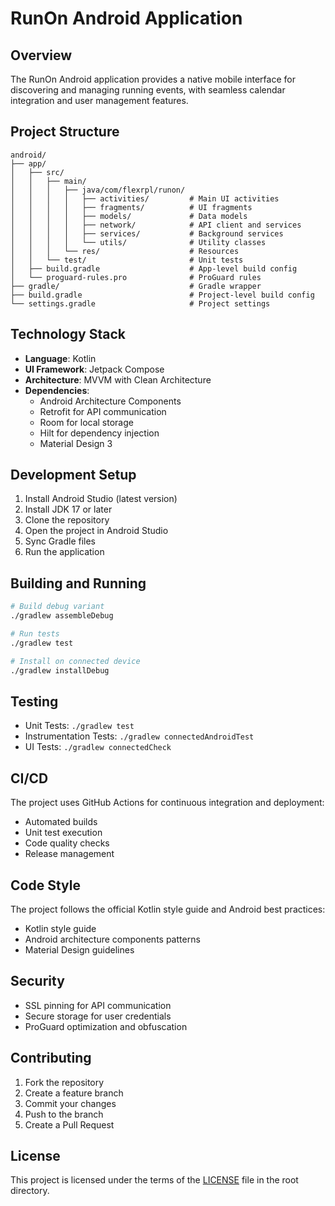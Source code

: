 # RunOn Android Application

## Overview

The RunOn Android application provides a native mobile interface for discovering and managing running events, with seamless calendar integration and user management features.

## Project Structure

```
android/
├── app/
│   ├── src/
│   │   ├── main/
│   │   │   ├── java/com/flexrpl/runon/
│   │   │   │   ├── activities/         # Main UI activities
│   │   │   │   ├── fragments/          # UI fragments
│   │   │   │   ├── models/             # Data models
│   │   │   │   ├── network/            # API client and services
│   │   │   │   ├── services/           # Background services
│   │   │   │   └── utils/              # Utility classes
│   │   │   └── res/                    # Resources
│   │   └── test/                       # Unit tests
│   ├── build.gradle                    # App-level build config
│   └── proguard-rules.pro              # ProGuard rules
├── gradle/                             # Gradle wrapper
├── build.gradle                        # Project-level build config
└── settings.gradle                     # Project settings
```

## Technology Stack

- **Language**: Kotlin
- **UI Framework**: Jetpack Compose
- **Architecture**: MVVM with Clean Architecture
- **Dependencies**:
  - Android Architecture Components
  - Retrofit for API communication
  - Room for local storage
  - Hilt for dependency injection
  - Material Design 3

## Development Setup

1. Install Android Studio (latest version)
2. Install JDK 17 or later
3. Clone the repository
4. Open the project in Android Studio
5. Sync Gradle files
6. Run the application

## Building and Running

```bash
# Build debug variant
./gradlew assembleDebug

# Run tests
./gradlew test

# Install on connected device
./gradlew installDebug
```

## Testing

- Unit Tests: `./gradlew test`
- Instrumentation Tests: `./gradlew connectedAndroidTest`
- UI Tests: `./gradlew connectedCheck`

## CI/CD

The project uses GitHub Actions for continuous integration and deployment:

- Automated builds
- Unit test execution
- Code quality checks
- Release management

## Code Style

The project follows the official Kotlin style guide and Android best practices:

- Kotlin style guide
- Android architecture components patterns
- Material Design guidelines

## Security

- SSL pinning for API communication
- Secure storage for user credentials
- ProGuard optimization and obfuscation

## Contributing

1. Fork the repository
2. Create a feature branch
3. Commit your changes
4. Push to the branch
5. Create a Pull Request

## License

This project is licensed under the terms of the [LICENSE](../LICENSE) file in the root directory.
